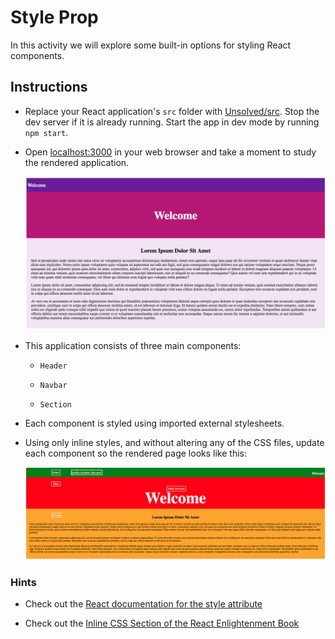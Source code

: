 # Style Prop

In this activity we will explore some built-in options for styling React components.

## Instructions

- Replace your React application's `src` folder with [Unsolved/src](Unsolved/src). Stop the dev server if it is already running. Start the app in dev mode by running `npm start`.

- Open [localhost:3000](http://localhost:3000) in your web browser and take a moment to study the rendered application.

  ![Initial Page](Images/01-InitialPage.png)

- This application consists of three main components:

  - `Header`

  - `Navbar`

  - `Section`

- Each component is styled using imported external stylesheets.

- Using only inline styles, and without altering any of the CSS files, update each component so the rendered page looks like this:

  ![Inline Styled Page](Images/02-InlineStyled.png)

### Hints

- Check out the [React documentation for the style attribute](https://facebook.github.io/react/docs/dom-elements.html#style)

- Check out the [Inline CSS Section of the React Enlightenment Book](https://www.reactenlightenment.com/react-jsx/5.6.html)
